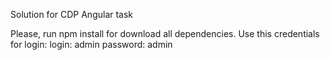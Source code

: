 Solution for CDP Angular task

Please, run npm install for download all dependencies.
Use this credentials for login:
login: admin
password: admin
